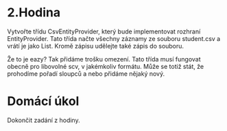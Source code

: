 # 2.Hodina

Vytvořte třídu CsvEntityProvider, který bude implementovat rozhraní EntityProvider.
Tato třída načte všechny záznamy ze souboru student.csv a vrátí je jako List<CsvRow>.
Kromě zápisu udělejte také zápis do souboru.

Že to je eazy? Tak přidáme trošku omezení. Tato třída musí fungovat obecně pro libovolné scv, v jakémkoliv formátu.
Může se totiž stát, že prohodíme pořadí sloupců a nebo přidáme nějaký nový.

# Domácí úkol

Dokončit zadání z hodiny.